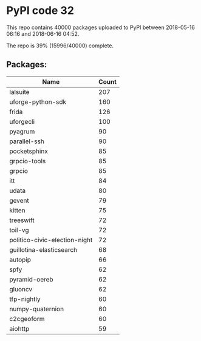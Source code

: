 # PyPI code 32

This repo contains 40000 packages uploaded to PyPI between 
2018-05-16 06:16 and 2018-06-16 04:52.

The repo is 39% (15996/40000) complete.

## Packages:

| Name  | Count |
| ----- | ----- |
| lalsuite | 207 |
| uforge-python-sdk | 160 |
| frida | 126 |
| uforgecli | 100 |
| pyagrum | 90 |
| parallel-ssh | 90 |
| pocketsphinx | 85 |
| grpcio-tools | 85 |
| grpcio | 85 |
| itt | 84 |
| udata | 80 |
| gevent | 79 |
| kitten | 75 |
| treeswift | 72 |
| toil-vg | 72 |
| politico-civic-election-night | 72 |
| guillotina-elasticsearch | 68 |
| autopip | 66 |
| spfy | 62 |
| pyramid-oereb | 62 |
| gluoncv | 62 |
| tfp-nightly | 60 |
| numpy-quaternion | 60 |
| c2cgeoform | 60 |
| aiohttp | 59 |


